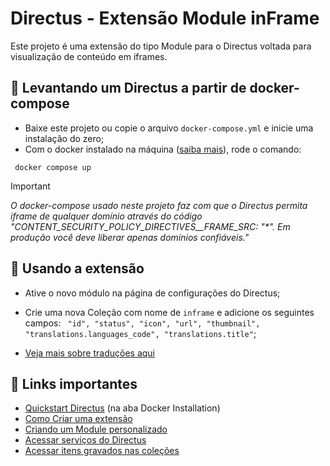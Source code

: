 # Directus - Extensão Module inFrame

Este projeto é uma extensão do tipo Module para o Directus voltada para visualização de conteúdo em iframes.

##  🚀  Levantando um Directus a partir de docker-compose

- Baixe este projeto ou copie o arquivo `docker-compose.yml` e inicie uma instalação do zero;
- Com o docker instalado na máquina ([saiba mais](https://docs.docker.com/get-docker/)), rode o comando:
```
 docker compose up
```
> [!IMPORTANT]
> _O docker-compose usado neste projeto faz com que o Directus permita iframe de qualquer domínio através do código "CONTENT_SECURITY_POLICY_DIRECTIVES__FRAME_SRC: "*". Em produção você deve liberar apenas domínios confiáveis."_


## 💎 Usando a extensão

- Ative o novo módulo na página de configurações do Directus;
- Crie uma nova Coleção com nome de `inframe` e adicione os seguintes campos: ` "id", "status", "icon", "url", "thumbnail", "translations.languages_code", "translations.title"`;

- [Veja mais sobre traduções aqui](https://docs.directus.io/guides/headless-cms/content-translations.html)


## 📌 Links importantes

- [Quickstart Directus](https://docs.directus.io/getting-started/quickstart.html) (na aba Docker Installation)
- [Como Criar uma extensão](https://docs.directus.io/extensions/creating-extensions.html) 
- [Criando um Module personalizado](https://docs.directus.io/guides/extensions/modules-build-landing-page.html)
- [Acessar serviços do Directus](https://docs.directus.io/extensions/services/introduction.html)
- [Acessar itens gravados nas coleções](https://docs.directus.io/extensions/services/accessing-items.html) 

